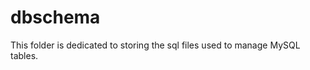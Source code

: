 dbschema
=========

This folder is dedicated to storing the sql files 
used to manage MySQL tables.
